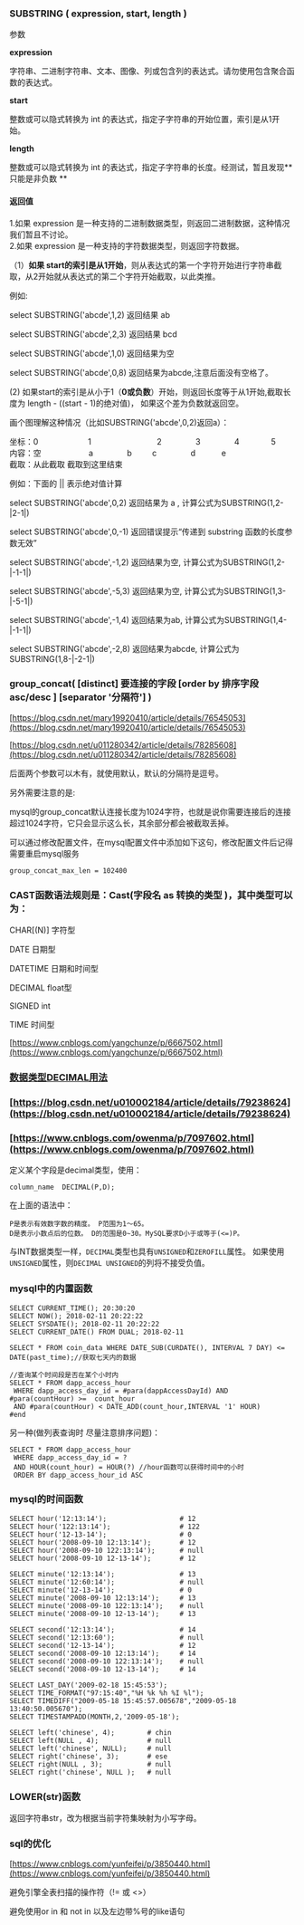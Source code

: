 ### SUBSTRING  \( expression, start, length \)

参数

**expression**

字符串、二进制字符串、文本、图像、列或包含列的表达式。请勿使用包含聚合函数的表达式。

**start**

整数或可以隐式转换为 int 的表达式，指定子字符串的开始位置，索引是从1开始。

**length**

整数或可以隐式转换为 int 的表达式，指定子字符串的长度。经测试，暂且发现**只能是非负数 **

#### **返回值**

1.如果 expression 是一种支持的二进制数据类型，则返回二进制数据，这种情况我们暂且不讨论。  
2.如果 expression 是一种支持的字符数据类型，则返回字符数据。

（1）**如果 start的索引是从1开始**，则从表达式的第一个字符开始进行字符串截取，从2开始就从表达式的第二个字符开始截取，以此类推。

例如:

select SUBSTRING\('abcde',1,2\) 返回结果 ab

select SUBSTRING\('abcde',2,3\) 返回结果 bcd

select SUBSTRING\('abcde',1,0\) 返回结果为空

select SUBSTRING\('abcde',0,8\) 返回结果为abcde,注意后面没有空格了。

\(2\) 如果start的索引是从小于1（**0或负数**）开始，则返回长度等于从1开始,截取长度为 length - \(\(start - 1\)的绝对值\)， 如果这个差为负数就返回空。

画个图理解这种情况（比如SUBSTRING\('abcde',0,2\)返回a）：

坐标：0　　 　　　　1 　　　　　　　　2 　　　　3　　　　 4　　　　5  
内容：空　　　　　　a            　　　　b 　　      c 　　　　d　　　   e  
截取：从此截取        截取到这里结束

例如：下面的 \|\| 表示绝对值计算

select SUBSTRING\('abcde',0,2\) 返回结果为 a , 计算公式为SUBSTRING\(1,2-\|2-1\|\)

select SUBSTRING\('abcde',0,-1\) 返回错误提示“传递到 substring 函数的长度参数无效”

select SUBSTRING\('abcde',-1,2\) 返回结果为空, 计算公式为SUBSTRING\(1,2-\|-1-1\|\)

select SUBSTRING\('abcde',-5,3\) 返回结果为空, 计算公式为SUBSTRING\(1,3-\|-5-1\|\)

select SUBSTRING\('abcde',-1,4\) 返回结果为ab, 计算公式为SUBSTRING\(1,4-\|-1-1\|\)

select SUBSTRING\('abcde',-2,8\) 返回结果为abcde, 计算公式为SUBSTRING\(1,8-\|-2-1\|\)

### group\_concat\( \[distinct\] 要连接的字段 \[order by 排序字段 asc/desc  \] \[separator '分隔符'\] \)

[https://blog.csdn.net/mary19920410/article/details/76545053](https://blog.csdn.net/mary19920410/article/details/76545053)

[https://blog.csdn.net/u011280342/article/details/78285608](https://blog.csdn.net/u011280342/article/details/78285608)

后面两个参数可以木有，就使用默认，默认的分隔符是逗号。

另外需要注意的是:

mysql的group\_concat默认连接长度为1024字符，也就是说你需要连接后的连接超过1024字符，它只会显示这么长，其余部分都会被截取丢掉。

可以通过修改配置文件，在mysql配置文件中添加如下这句，修改配置文件后记得需要重启mysql服务

```
group_concat_max_len = 102400
```

### CAST函数语法规则是：Cast\(字段名 as 转换的类型 \)，其中类型可以为：

CHAR\[\(N\)\] 字符型

DATE 日期型

DATETIME 日期和时间型

DECIMAL float型

SIGNED int

TIME 时间型

[https://www.cnblogs.com/yangchunze/p/6667502.html](https://www.cnblogs.com/yangchunze/p/6667502.html)

### [数据类型DECIMAL用法](https://www.cnblogs.com/owenma/p/7097602.html)

### [https://blog.csdn.net/u010002184/article/details/79238624](https://blog.csdn.net/u010002184/article/details/79238624)

### [https://www.cnblogs.com/owenma/p/7097602.html](https://www.cnblogs.com/owenma/p/7097602.html)

定义某个字段是decimal类型，使用：

```
column_name  DECIMAL(P,D);
```

在上面的语法中：

```
P是表示有效数字数的精度。 P范围为1〜65。
D是表示小数点后的位数。 D的范围是0~30。MySQL要求D小于或等于(<=)P。
```

与INT数据类型一样，`DECIMAL`类型也具有`UNSIGNED`和`ZEROFILL`属性。 如果使用`UNSIGNED`属性，则`DECIMAL UNSIGNED`的列将不接受负值。

### mysql中的内置函数

```
SELECT CURRENT_TIME(); 20:30:20
SELECT NOW(); 2018-02-11 20:22:22
SELECT SYSDATE(); 2018-02-11 20:22:22
SELECT CURRENT_DATE() FROM DUAL; 2018-02-11
```

```
SELECT * FROM coin_data WHERE DATE_SUB(CURDATE(), INTERVAL 7 DAY) <= DATE(past_time);//获取七天内的数据
```

```
//查询某个时间段是否在某个小时内
SELECT * FROM dapp_access_hour
 WHERE dapp_access_day_id = #para(dappAccessDayId) AND #para(countHour) >=  count_hour
 AND #para(countHour) < DATE_ADD(count_hour,INTERVAL '1' HOUR)
#end
```

另一种\(做列表查询时 尽量注意排序问题\)：

```
SELECT * FROM dapp_access_hour
 WHERE dapp_access_day_id = ?
 AND HOUR(count_hour) = HOUR(?) //hour函数可以获得时间中的小时
 ORDER BY dapp_access_hour_id ASC
```

### mysql的时间函数

```
SELECT hour('12:13:14');                  # 12
SELECT hour('122:13:14');                 # 122
SELECT hour('12-13-14');                  # 0
SELECT hour('2008-09-10 12:13:14');       # 12
SELECT hour('2008-09-10 122:13:14');      # null
SELECT hour('2008-09-10 12-13-14');       # 12

SELECT minute('12:13:14');                # 13
SELECT minute('12:60:14');                # null
SELECT minute('12-13-14');                # 0
SELECT minute('2008-09-10 12:13:14');     # 13
SELECT minute('2008-09-10 122:13:14');    # null
SELECT minute('2008-09-10 12-13-14');     # 13

SELECT second('12:13:14');                # 14
SELECT second('12:13:60');                # null
SELECT second('12-13-14');                # 12
SELECT second('2008-09-10 12:13:14');     # 14
SELECT second('2008-09-10 122:13:14');    # null
SELECT second('2008-09-10 12-13-14');     # 14
```

```
SELECT LAST_DAY('2009-02-18 15:45:53');
SELECT TIME_FORMAT("97:15:40","%H %k %h %I %l");
SELECT TIMEDIFF("2009-05-18 15:45:57.005678","2009-05-18 13:40:50.005670");
SELECT TIMESTAMPADD(MONTH,2,'2009-05-18');
```

```
SELECT left('chinese', 4);        # chin
SELECT left(NULL , 4);            # null
SELECT left('chinese', NULL);     # null
SELECT right('chinese', 3);       # ese
SELECT right(NULL , 3);           # null
SELECT right('chinese', NULL );   # null
```

### LOWER\(str\)函数

返回字符串str，改为根据当前字符集映射为小写字母。

### sql的优化

[https://www.cnblogs.com/yunfeifei/p/3850440.html](https://www.cnblogs.com/yunfeifei/p/3850440.html)

避免引擎全表扫描的操作符（!= 或 &lt;&gt;）

避免使用or in 和 not in 以及左边带%号的like语句



